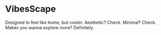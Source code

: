 # VibesScape
Designed to feel like home, but cooler. Aesthetic? Check. Minimal? Check. Makes you wanna explore more? Definitely.
